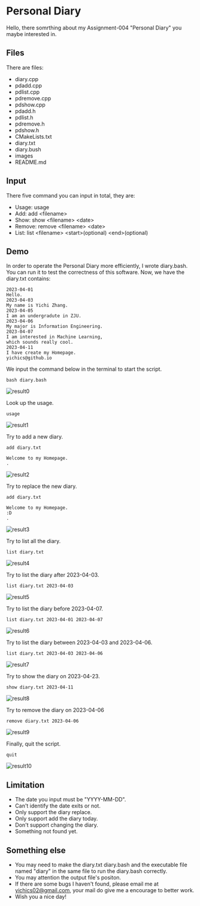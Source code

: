 # Personal Diary
Hello, there somrthing about my Assignment-004 "Personal Diary" you maybe interested in.  
## Files  
There are files:  
* diary.cpp 
* pdadd.cpp
* pdlist.cpp
* pdremove.cpp
* pdshow.cpp
* pdadd.h
* pdlist.h
* pdremove.h
* pdshow.h
* CMakeLists.txt
* diary.txt
* diary.bush
* images
* README.md

## Input
There five command you can input in total, they are:
* Usage: usage
* Add: add <filename\>
* Show: show <filename\> <date\>
* Remove: remove <filename\> <date\>
* List: list <filename\> <start\>(optional) <end\>(optional)

## Demo
In order to operate the Personal Diary more efficiently, I wrote diary.bash. You can run it to test the correctness of this software.
Now, we have the diary.txt contains:
```
2023-04-01
Hello.
2023-04-03
My name is Yichi Zhang. 
2023-04-05
I am an undergradute in ZJU.
2023-04-06
My major is Information Engineering.
2023-04-07
I am interested in Machine Learning,
which sounds really cool.
2023-04-11
I have create my Homepage.
yichics@github.io
```    
We input the command below in the terminal to start the script. 
```
bash diary.bash               
```
![result0](images/pic0.png)

Look up the usage.
```
usage
```
![result1](images/pic1.png)

Try to add a new diary.
```
add diary.txt

Welcome to my Homepage.
.
```
![result2](images/pic2.png)

Try to replace the new diary.
```
add diary.txt

Welcome to my Homepage.
:D
.
```
![result3](images/pic3.png)

Try to list all the diary. 
```
list diary.txt
```
![result4](images/pic4.png)

Try to list the diary after 2023-04-03. 
```
list diary.txt 2023-04-03
```
![result5](images/pic5.png)

Try to list the diary before 2023-04-07. 
```
list diary.txt 2023-04-01 2023-04-07
```
![result6](images/pic6.png)  

Try to list the diary between 2023-04-03 and 2023-04-06. 
```
list diary.txt 2023-04-03 2023-04-06
```
![result7](images/pic7.png) 

Try to show the diary on 2023-04-23. 
```
show diary.txt 2023-04-11
```
![result8](images/pic8.png) 

Try to remove the diary on 2023-04-06
```
remove diary.txt 2023-04-06
```
![result9](images/pic9.png) 

Finally, quit the script.
```
quit
```
![result10](images/pic10.png) 

## Limitation
* The date you input must be "YYYY-MM-DD".
* Can't identify the date exits or not.
* Only support the diary replace.
* Only support add the diary today.
* Don't support changing the diary.
* Something not found yet.  

## Something else
* You may need to make the diary.txt diary.bash and the executable file named "diary" in the same file to run the diary.bash correctly.
* You may attention the output file's positon.
* If there are some bugs I haven't found, please email me at yichics02@gmail.com, your mail do give me a encourage to better work.  
* Wish you a nice day!